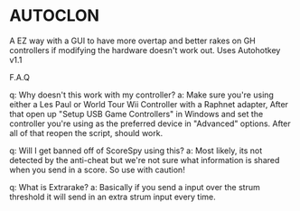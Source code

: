 # AUTOCLON
A EZ way with a GUI to have more overtap and better rakes on GH controllers if modifying the hardware doesn't work out.
Uses Autohotkey v1.1

F.A.Q

q: Why doesn't this work with my controller?
a: Make sure you're using either a Les Paul or World Tour Wii Controller with a Raphnet adapter, After that open up "Setup USB Game Controllers" in Windows
and set the controller you're using as the preferred device in "Advanced" options. After all of that reopen the script, should work.

q: Will I get banned off of ScoreSpy using this?
a: Most likely, its not detected by the anti-cheat but we're not sure what information is shared when you send in a score. So use with caution!

q: What is Extrarake?
a: Basically if you send a input over the strum threshold it will send in an extra strum input every time.


